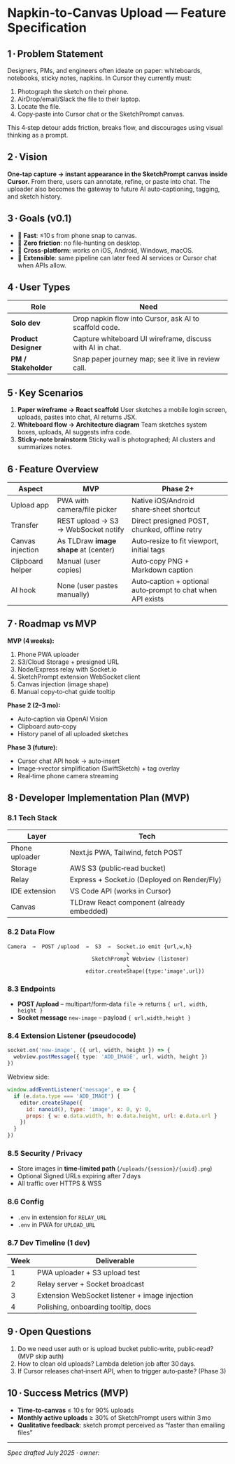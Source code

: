 # Napkin‑to‑Canvas Upload — Feature Specification

## 1 · Problem Statement

Designers, PMs, and engineers often ideate on paper: whiteboards, notebooks, sticky notes, napkins. In Cursor they currently must:

1. Photograph the sketch on their phone.
2. AirDrop/email/Slack the file to their laptop.
3. Locate the file.
4. Copy‑paste into Cursor chat or the SketchPrompt canvas.

This 4‑step detour adds friction, breaks flow, and discourages using visual thinking as a prompt.

## 2 · Vision

**One‑tap capture → instant appearance in the SketchPrompt canvas inside Cursor.**
From there, users can annotate, refine, or paste into chat. The uploader also becomes the gateway to future AI auto‑captioning, tagging, and sketch history.

## 3 · Goals (v0.1)

* 🌟 **Fast**: ≤10 s from phone snap to canvas.
* 🌟 **Zero friction**: no file‑hunting on desktop.
* 🌟 **Cross‑platform**: works on iOS, Android, Windows, macOS.
* 🌟 **Extensible**: same pipeline can later feed AI services or Cursor chat when APIs allow.

## 4 · User Types

| Role                 | Need                                                      |
| -------------------- | --------------------------------------------------------- |
| **Solo dev**         | Drop napkin flow into Cursor, ask AI to scaffold code.    |
| **Product Designer** | Capture whiteboard UI wireframe, discuss with AI in chat. |
| **PM / Stakeholder** | Snap paper journey map; see it live in review call.       |

## 5 · Key Scenarios

1. **Paper wireframe → React scaffold**
   User sketches a mobile login screen, uploads, pastes into chat, AI returns JSX.
2. **Whiteboard flow → Architecture diagram**
   Team sketches system boxes, uploads, AI suggests infra code.
3. **Sticky‑note brainstorm**
   Sticky wall is photographed; AI clusters and summarizes notes.

## 6 · Feature Overview

| Aspect           | MVP                                   | Phase 2+                                                    |
| ---------------- | ------------------------------------- | ----------------------------------------------------------- |
| Upload app       | PWA with camera/file picker           | Native iOS/Android share‑sheet shortcut                     |
| Transfer         | REST upload → S3 → WebSocket notify   | Direct presigned POST, chunked, offline retry               |
| Canvas injection | As TLDraw **image shape** at (center) | Auto‑resize to fit viewport, initial tags                   |
| Clipboard helper | Manual (user copies)                  | Auto‑copy PNG + Markdown caption                            |
| AI hook          | None (user pastes manually)           | Auto‑caption + optional auto‑prompt to chat when API exists |

## 7 · Roadmap vs MVP

**MVP (4 weeks):**

1. Phone PWA uploader
2. S3/Cloud Storage + presigned URL
3. Node/Express relay with Socket.io
4. SketchPrompt extension WebSocket client
5. Canvas injection (image shape)
6. Manual copy‑to‑chat guide tooltip

**Phase 2 (2–3 mo):**

* Auto‑caption via OpenAI Vision
* Clipboard auto‑copy
* History panel of all uploaded sketches

**Phase 3 (future):**

* Cursor chat API hook → auto‑insert
* Image→vector simplification (SwiftSketch) + tag overlay
* Real‑time phone camera streaming

## 8 · Developer Implementation Plan (MVP)

### 8.1 Tech Stack

| Layer          | Tech                                         |
| -------------- | -------------------------------------------- |
| Phone uploader | Next.js PWA, Tailwind, fetch POST            |
| Storage        | AWS S3 (public‑read bucket)                  |
| Relay          | Express + Socket.io (Deployed on Render/Fly) |
| IDE extension  | VS Code API (works in Cursor)                |
| Canvas         | TLDraw React component (already embedded)    |

### 8.2 Data Flow

```
Camera  →  POST /upload  →  S3  →  Socket.io emit {url,w,h}
                                      ↘
                           SketchPrompt Webview (listener)
                                      ↘
                         editor.createShape({type:'image',url})
```

### 8.3 Endpoints

* **POST /upload**  – multipart/form‑data `file`  → returns `{ url, width, height }`
* **Socket message** `new-image`  – payload `{ url,width,height }`

### 8.4 Extension Listener (pseudocode)

```ts
socket.on('new-image', ({ url, width, height }) => {
  webview.postMessage({ type: 'ADD_IMAGE', url, width, height })
})
```

Webview side:

```js
window.addEventListener('message', e => {
  if (e.data.type === 'ADD_IMAGE') {
    editor.createShape({
      id: nanoid(), type: 'image', x: 0, y: 0,
      props: { w: e.data.width, h: e.data.height, url: e.data.url }
    })
  }
})
```

### 8.5 Security / Privacy

* Store images in **time‑limited path** (`/uploads/{session}/{uuid}.png`)
* Optional Signed URLs expiring after 7 days
* All traffic over HTTPS & WSS

### 8.6 Config

* `.env` in extension for `RELAY_URL`
* `.env` in PWA for `UPLOAD_URL`

### 8.7 Dev Timeline (1 dev)

| Week | Deliverable                                    |
| ---- | ---------------------------------------------- |
| 1    | PWA uploader + S3 upload test                  |
| 2    | Relay server + Socket broadcast                |
| 3    | Extension WebSocket listener + image injection |
| 4    | Polishing, onboarding tooltip, docs            |

## 9 · Open Questions

1. Do we need user auth or is upload bucket public‑write, public‑read? (MVP skip auth)
2. How to clean old uploads? Lambda deletion job after 30 days.
3. If Cursor releases chat‑insert API, when to trigger auto‑paste? (Phase 3)

## 10 · Success Metrics (MVP)

* **Time‑to‑canvas** ≤ 10 s for 90% uploads
* **Monthly active uploads** ≥ 30% of SketchPrompt users within 3 mo
* **Qualitative feedback**: sketch prompt perceived as “faster than emailing files”

---

*Spec drafted July 2025 · owner: <you>*
